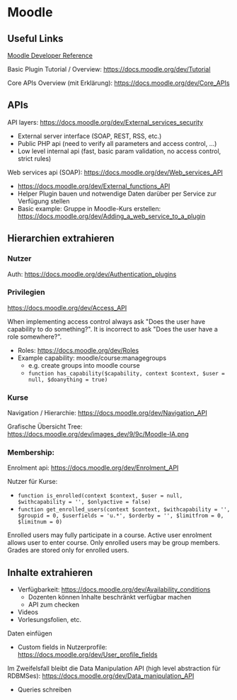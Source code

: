 # Moodle

## Useful Links

[Moodle Developer Reference](https://docs.moodle.org/dev/Main_Page)

Basic Plugin Tutorial / Overview: https://docs.moodle.org/dev/Tutorial 

Core APIs Overview (mit Erklärung): https://docs.moodle.org/dev/Core_APIs 

## APIs

API layers: https://docs.moodle.org/dev/External_services_security 
* External server interface (SOAP, REST, RSS, etc.) 
* Public PHP api (need to verify all parameters and access control, ...) 
* Low level internal api (fast, basic param validation, no access control, strict rules) 

Web services api (SOAP): https://docs.moodle.org/dev/Web_services_API 
* https://docs.moodle.org/dev/External_functions_API 
* Helper Plugin bauen und notwendige Daten darüber per Service zur Verfügung stellen 
* Basic example: Gruppe in Moodle-Kurs erstellen: https://docs.moodle.org/dev/Adding_a_web_service_to_a_plugin 

## Hierarchien extrahieren 

### Nutzer 
Auth: https://docs.moodle.org/dev/Authentication_plugins 

### Privilegien
https://docs.moodle.org/dev/Access_API 

When implementing access control always ask "Does the user have capability to do something?". It is incorrect to ask "Does the user have a role somewhere?".  
* Roles: https://docs.moodle.org/dev/Roles 
* Example capability: moodle/course:managegroups
  * e.g. create groups into moodle course 
  * `function has_capability($capability, context $context, $user = null, $doanything = true) `

### Kurse 
Navigation / Hierarchie: https://docs.moodle.org/dev/Navigation_API 

Grafische Übersicht Tree: https://docs.moodle.org/dev/images_dev/9/9c/Moodle-IA.png 

### Membership: 
Enrolment api: https://docs.moodle.org/dev/Enrolment_API 

Nutzer für Kurse: 
* `function is_enrolled(context $context, $user = null, $withcapability = '', $onlyactive = false) `
* `function get_enrolled_users(context $context, $withcapability = '', $groupid = 0, $userfields = 'u.*', $orderby = '', $limitfrom = 0, $limitnum = 0) `

Enrolled users may fully participate in a course. Active user enrolment allows user to enter course. Only enrolled users may be group members. Grades are stored only for enrolled users. 

## Inhalte extrahieren 
* Verfügbarkeit: https://docs.moodle.org/dev/Availability_conditions 
  * Dozenten können Inhalte beschränkt verfügbar machen 
  * API zum checken 
* Videos 
* Vorlesungsfolien, etc. 

Daten einfügen 
* Custom fields in Nutzerprofile: https://docs.moodle.org/dev/User_profile_fields 

Im Zweifelsfall bleibt die Data Manipulation API (high level abstraction für RDBMSes): https://docs.moodle.org/dev/Data_manipulation_API 
* Queries schreiben 
